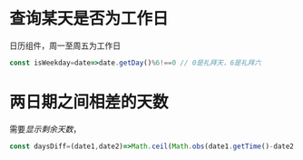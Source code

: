 # 查询某天是否为工作日
日历组件，周一至周五为工作日
```js
const isWeekday=date=>date.getDay()%6!==0 // 0是礼拜天，6是礼拜六
```

# 两日期之间相差的天数
需要*显示剩余天数*，
```js
const daysDiff=(date1,date2)=>Math.ceil(Math.obs(date1.getTime()-date2.getTime())/8640_0000)
```
